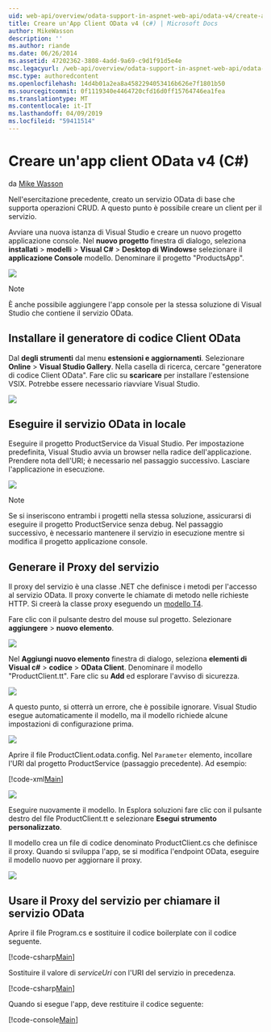 ```yaml
---
uid: web-api/overview/odata-support-in-aspnet-web-api/odata-v4/create-an-odata-v4-client-app
title: Creare un'App Client OData v4 (c#) | Microsoft Docs
author: MikeWasson
description: ''
ms.author: riande
ms.date: 06/26/2014
ms.assetid: 47202362-3808-4add-9a69-c9d1f91d5e4e
msc.legacyurl: /web-api/overview/odata-support-in-aspnet-web-api/odata-v4/create-an-odata-v4-client-app
msc.type: authoredcontent
ms.openlocfilehash: 14d4b01a2ea8a4582294053416b626e7f1801b50
ms.sourcegitcommit: 0f1119340e4464720cfd16d0ff15764746ea1fea
ms.translationtype: MT
ms.contentlocale: it-IT
ms.lasthandoff: 04/09/2019
ms.locfileid: "59411514"
---
```

# <a name="create-an-odata-v4-client-app-c"></a>Creare un'app client OData v4 (C#)

da [Mike Wasson](https://github.com/MikeWasson)

Nell'esercitazione precedente, creato un servizio OData di base che supporta operazioni CRUD. A questo punto è possibile creare un client per il servizio.

Avviare una nuova istanza di Visual Studio e creare un nuovo progetto applicazione console. Nel **nuovo progetto** finestra di dialogo, seleziona **installati** &gt; **modelli** &gt; **Visual C#** &gt; **Desktop di Windows**e selezionare il **applicazione Console** modello. Denominare il progetto &quot;ProductsApp&quot;.

![](create-an-odata-v4-client-app/_static/image1.png)

> [!NOTE]
> È anche possibile aggiungere l'app console per la stessa soluzione di Visual Studio che contiene il servizio OData.


## <a name="install-the-odata-client-code-generator"></a>Installare il generatore di codice Client OData

Dal **degli strumenti** dal menu **estensioni e aggiornamenti**. Selezionare **Online** &gt; **Visual Studio Gallery**. Nella casella di ricerca, cercare &quot;generatore di codice Client OData&quot;. Fare clic su **scaricare** per installare l'estensione VSIX. Potrebbe essere necessario riavviare Visual Studio.

[![](create-an-odata-v4-client-app/_static/image3.png)](create-an-odata-v4-client-app/_static/image2.png)

## <a name="run-the-odata-service-locally"></a>Eseguire il servizio OData in locale

Eseguire il progetto ProductService da Visual Studio. Per impostazione predefinita, Visual Studio avvia un browser nella radice dell'applicazione. Prendere nota dell'URI; è necessario nel passaggio successivo. Lasciare l'applicazione in esecuzione.

![](create-an-odata-v4-client-app/_static/image4.png)

> [!NOTE]
> Se si inseriscono entrambi i progetti nella stessa soluzione, assicurarsi di eseguire il progetto ProductService senza debug. Nel passaggio successivo, è necessario mantenere il servizio in esecuzione mentre si modifica il progetto applicazione console.


## <a name="generate-the-service-proxy"></a>Generare il Proxy del servizio

Il proxy del servizio è una classe .NET che definisce i metodi per l'accesso al servizio OData. Il proxy converte le chiamate di metodo nelle richieste HTTP. Si creerà la classe proxy eseguendo un [modello T4](https://msdn.microsoft.com/library/bb126445.aspx).

Fare clic con il pulsante destro del mouse sul progetto. Selezionare **aggiungere** &gt; **nuovo elemento**.

![](create-an-odata-v4-client-app/_static/image5.png)

Nel **Aggiungi nuovo elemento** finestra di dialogo, seleziona **elementi di Visual c#** &gt; **codice** &gt; **OData Client**. Denominare il modello &quot;ProductClient.tt&quot;. Fare clic su **Add** ed esplorare l'avviso di sicurezza.

[![](create-an-odata-v4-client-app/_static/image7.png)](create-an-odata-v4-client-app/_static/image6.png)

A questo punto, si otterrà un errore, che è possibile ignorare. Visual Studio esegue automaticamente il modello, ma il modello richiede alcune impostazioni di configurazione prima.

[![](create-an-odata-v4-client-app/_static/image9.png)](create-an-odata-v4-client-app/_static/image8.png)

Aprire il file ProductClient.odata.config. Nel `Parameter` elemento, incollare l'URI dal progetto ProductService (passaggio precedente). Ad esempio:

[!code-xml[Main](create-an-odata-v4-client-app/samples/sample1.xml)]

[![](create-an-odata-v4-client-app/_static/image11.png)](create-an-odata-v4-client-app/_static/image10.png)

Eseguire nuovamente il modello. In Esplora soluzioni fare clic con il pulsante destro del file ProductClient.tt e selezionare **Esegui strumento personalizzato**.

Il modello crea un file di codice denominato ProductClient.cs che definisce il proxy. Quando si sviluppa l'app, se si modifica l'endpoint OData, eseguire il modello nuovo per aggiornare il proxy.

![](create-an-odata-v4-client-app/_static/image12.png)

## <a name="use-the-service-proxy-to-call-the-odata-service"></a>Usare il Proxy del servizio per chiamare il servizio OData

Aprire il file Program.cs e sostituire il codice boilerplate con il codice seguente.

[!code-csharp[Main](create-an-odata-v4-client-app/samples/sample2.cs)]

Sostituire il valore di *serviceUri* con l'URI del servizio in precedenza.

[!code-csharp[Main](create-an-odata-v4-client-app/samples/sample3.cs)]

Quando si esegue l'app, deve restituire il codice seguente:

[!code-console[Main](create-an-odata-v4-client-app/samples/sample4.cmd)]
